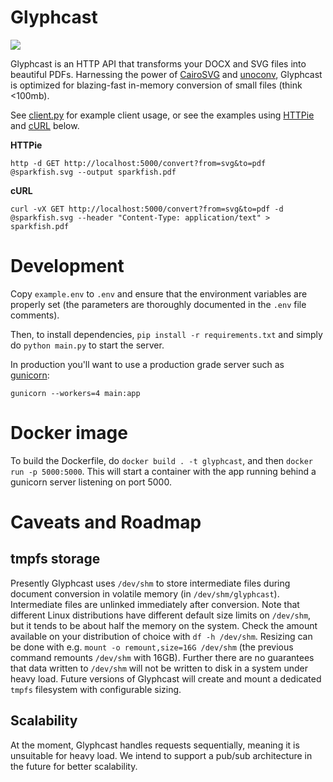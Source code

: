 # Glyphcast

![](glyphcast.jpg?raw=true)

Glyphcast is an HTTP API that transforms your DOCX and SVG files into beautiful PDFs. Harnessing the power of [CairoSVG](https://cairosvg.org/) and [unoconv](https://github.com/unoconv/unoconv),  Glyphcast is optimized for blazing-fast in-memory conversion of small files (think <100mb).

See [client.py](https://github.com/team-sparkfish/svg-to-pdf-service/blob/dev/client.py) for example client usage, or see the examples using [HTTPie](https://httpie.org/) and [cURL](https://curl.haxx.se/) below.

**HTTPie**

``` shell
http -d GET http://localhost:5000/convert?from=svg&to=pdf @sparkfish.svg --output sparkfish.pdf
```

**cURL**

``` shell
curl -vX GET http://localhost:5000/convert?from=svg&to=pdf -d @sparkfish.svg --header "Content-Type: application/text" > sparkfish.pdf
```

# Development

Copy `example.env` to `.env` and ensure that the environment variables are properly set (the parameters are thoroughly documented in the `.env` file comments).

Then, to install dependencies, `pip install -r requirements.txt` and simply do `python main.py` to start the server.

In production you'll want to use a production grade server such as [gunicorn](https://gunicorn.org/):

`gunicorn --workers=4 main:app`

# Docker image

To build the Dockerfile, do `docker build . -t glyphcast`, and then `docker run -p 5000:5000`. This will start a container with the app running behind a gunicorn server listening on port 5000.

# Caveats and Roadmap

## tmpfs storage

Presently Glyphcast uses `/dev/shm` to store intermediate files during document conversion in volatile memory (in `/dev/shm/glyphcast`). Intermediate files are unlinked immediately after conversion. Note that different Linux distributions have different default size limits on `/dev/shm`, but it tends to be about half the memory on the system. Check the amount available on your distribution of choice with `df -h /dev/shm`. Resizing can be done with e.g. `mount -o remount,size=16G /dev/shm` (the previous command remounts `/dev/shm` with 16GB). Further there are no guarantees that data written to `/dev/shm` will not be written to disk in a system under heavy load. Future versions of Glyphcast will create and mount a dedicated `tmpfs` filesystem with configurable sizing.

## Scalability

At the moment, Glyphcast handles requests sequentially, meaning it is unsuitable for heavy load. We intend to support a pub/sub architecture in the future for better scalability.
